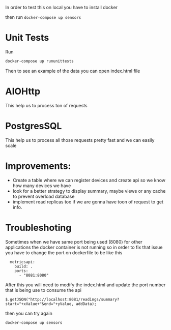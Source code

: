 In order to test this on local you have to install docker

then run 
`docker-compose up sensors`

Unit Tests
==
Run 
```bash
docker-compose up rununittests
```


Then to see an example of the data you can open index.html file

AIOHttp
=========
This help us to process ton of requests

PostgresSQL
========== 
This help us to process all those requests pretty fast and we can easily scale

Improvements:
==============
- Create a table where we can register devices and create api so we know how many devices we have
- look for a better strategy to display summary, maybe views or any cache to prevent overload database
- implement read replicas too if we are gonna have toon of request to get info.

Troubleshoting
===
Sometimes when we have same port being used (8080) for other applications the docker container is not running
so in order to fix that issue you have to change the port on dockerfile to be like this

```
  metricsapi:
    build: .
    ports:
      - "8081:8080"
```

After this you will need to modify the index.html and update the port number that is being use to consume the api
```
$.getJSON("http://localhost:8081/readings/summary?start="+xValue+"&end="+yValue, addData);
```

then you can try again

```bash
docker-compose up sensors
``` 

